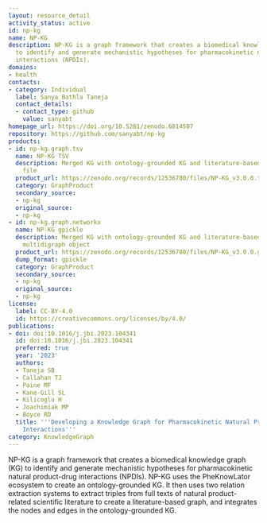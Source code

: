 ```yaml
---
layout: resource_detail
activity_status: active
id: np-kg
name: NP-KG
description: NP-KG is a graph framework that creates a biomedical knowledge graph
  to identify and generate mechanistic hypotheses for pharmacokinetic natural product-drug
  interactions (NPDIs).
domains:
- health
contacts:
- category: Individual
  label: Sanya Bathla Taneja
  contact_details:
  - contact_type: github
    value: sanyabt
homepage_url: https://doi.org/10.5281/zenodo.6814507
repository: https://github.com/sanyabt/np-kg
products:
- id: np-kg.graph.tsv
  name: NP-KG TSV
  description: Merged KG with ontology-grounded KG and literature-based graph as TSV
    file
  product_url: https://zenodo.org/records/12536780/files/NP-KG_v3.0.0.tsv?download=1
  category: GraphProduct
  secondary_source:
  - np-kg
  original_source:
  - np-kg
- id: np-kg.graph.networkx
  name: NP-KG gpickle
  description: Merged KG with ontology-grounded KG and literature-based graph as NetworkX
    multidigraph object
  product_url: https://zenodo.org/records/12536780/files/NP-KG_v3.0.0.gpickle?download=1
  dump_format: gpickle
  category: GraphProduct
  secondary_source:
  - np-kg
  original_source:
  - np-kg
license:
  label: CC-BY-4.0
  id: https://creativecommons.org/licenses/by/4.0/
publications:
- doi: doi:10.1016/j.jbi.2023.104341
  id: doi:10.1016/j.jbi.2023.104341
  preferred: true
  year: '2023'
  authors:
  - Taneja SB
  - Callahan TJ
  - Paine MF
  - Kane-Gill SL
  - Kilicoglu H
  - Joachimiak MP
  - Boyce RD
  title: '''Developing a Knowledge Graph for Pharmacokinetic Natural Product-Drug
    Interactions'''
category: KnowledgeGraph
---
```


NP-KG is a graph framework that creates a biomedical knowledge graph (KG) to identify and generate mechanistic hypotheses for pharmacokinetic natural product-drug interactions (NPDIs). NP-KG uses the PheKnowLator ecosystem to create an ontology-grounded KG. It then uses two relation extraction systems to extract triples from full texts of natural product-related scientific literature to create a literature-based graph, and integrates the nodes and edges in the ontology-grounded KG.
